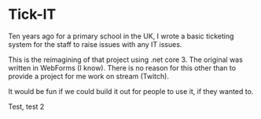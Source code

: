# Tick-IT

Ten years ago for a primary school in the UK, I wrote a basic ticketing system for the staff to raise issues with any IT issues. 

This is the reimagining of that project using .net core 3.  The original was written in WebForms (I know). There is no reason for this other than to provide a project for me work on stream (Twitch).  

It would be fun if we could build it out for people to use it, if they wanted to. 

Test, test 2